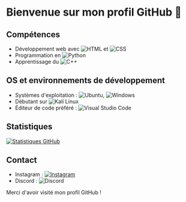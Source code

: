 # Bienvenue sur mon profil GitHub 👋

## Compétences

- Développement web avec ![HTML](https://img.shields.io/badge/HTML5-E34F26?style=for-the-badge&logo=html5&logoColor=white) et ![CSS](https://img.shields.io/badge/CSS3-1572B6?style=for-the-badge&logo=css3&logoColor=white)
- Programmation en ![Python](https://img.shields.io/badge/Python-3776AB?style=for-the-badge&logo=python&logoColor=white)
- Apprentissage du ![C++](https://img.shields.io/badge/C++-00599C?style=for-the-badge&logo=c%2B%2B&logoColor=white)

## OS et environnements de développement

- Systèmes d'exploitation : ![Ubuntu](https://img.shields.io/badge/Ubuntu-E95420?style=for-the-badge&logo=ubuntu&logoColor=white), ![Windows](https://img.shields.io/badge/Windows-0078D6?style=for-the-badge&logo=windows&logoColor=white)
- Débutant sur ![Kali Linux](https://img.shields.io/badge/Kali%20Linux-557C94?style=for-the-badge&logo=kali-linux&logoColor=white)
- Éditeur de code préféré : ![Visual Studio Code](https://img.shields.io/badge/VS%20Code-007ACC?style=for-the-badge&logo=visual-studio-code&logoColor=white)

## Statistiques

[![Statistiques GitHub](https://github-readme-stats.vercel.app/api?username=browqz&show_icons=true&theme=dark)](https://github.com/browqz)

## Contact

- Instagram : [![Instagram](https://img.shields.io/badge/Instagram-E4405F?style=for-the-badge&logo=instagram&logoColor=white)](https://instagram.com/wssm.qlf)
- Discord : ![Discord]([https://discord.c99.nl/widget/theme-3/281649435568504832.png](https://api.status.gg/discord/281649435568504832)https://api.status.gg/discord/281649435568504832](https://api.status.gg/discord/281649435568504832)https://api.status.gg/discord/281649435568504832)

Merci d'avoir visité mon profil GitHub ! 
